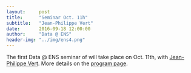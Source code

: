 ```yaml
---
layout:     post
title:      "Seminar Oct. 11h"
subtitle:   "Jean-Philippe Vert"
date:       2016-09-18 12:00:00
author:     "Data @ ENS"
header-img: "../img/ens4.png"
---
```


The first Data @ ENS seminar of  will take place on Oct. 11th, with [Jean-Philippe Vert](http://cbio.mines-paristech.fr/~jvert/). More details on the [program page](/next/).
